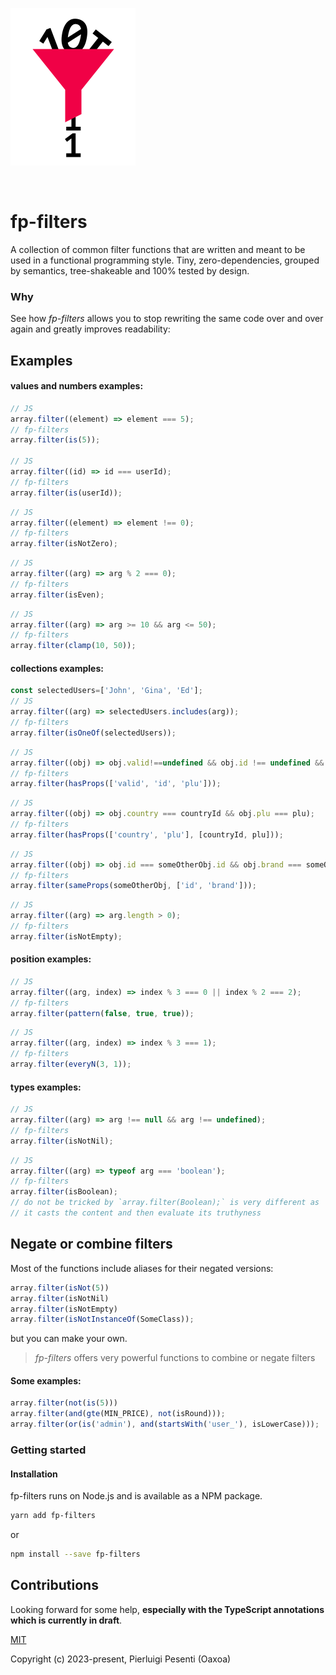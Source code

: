 <p><img src="./assets/logo.png" alt="" width="200" /></p>
<p><img src="https://github.com/oaxoa/fp-filters/actions/workflows/build.yml/badge.svg" alt="" /></p>


# fp-filters

A collection of common filter functions that are written and meant to be used in a functional programming style.
Tiny, zero-dependencies, grouped by semantics, tree-shakeable and 100% tested by design.

### Why

See how _fp-filters_ allows you to stop rewriting the same code over and over again and greatly improves readability:

## Examples

#### values and numbers examples:
```js
// JS
array.filter((element) => element === 5);
// fp-filters
array.filter(is(5));

// JS
array.filter((id) => id === userId);
// fp-filters
array.filter(is(userId));
```
```js
// JS
array.filter((element) => element !== 0);
// fp-filters
array.filter(isNotZero);
```
```js
// JS
array.filter((arg) => arg % 2 === 0);
// fp-filters
array.filter(isEven);
```
```js
// JS
array.filter((arg) => arg >= 10 && arg <= 50);
// fp-filters
array.filter(clamp(10, 50));
```

#### collections examples:
```js
const selectedUsers=['John', 'Gina', 'Ed'];
// JS
array.filter((arg) => selectedUsers.includes(arg));
// fp-filters
array.filter(isOneOf(selectedUsers));
```
```js
// JS
array.filter((obj) => obj.valid!==undefined && obj.id !== undefined && obj.plu !==undefined);
// fp-filters
array.filter(hasProps(['valid', 'id', 'plu']));
```
```js
// JS
array.filter((obj) => obj.country === countryId && obj.plu === plu);
// fp-filters
array.filter(hasProps(['country', 'plu'], [countryId, plu]));
```
```js
// JS
array.filter((obj) => obj.id === someOtherObj.id && obj.brand === someOtherObj.brand);
// fp-filters
array.filter(sameProps(someOtherObj, ['id', 'brand']));
```
```js
// JS
array.filter((arg) => arg.length > 0);
// fp-filters
array.filter(isNotEmpty);
```
#### position examples:
```js
// JS
array.filter((arg, index) => index % 3 === 0 || index % 2 === 2);
// fp-filters
array.filter(pattern(false, true, true));
```
```js
// JS
array.filter((arg, index) => index % 3 === 1);
// fp-filters
array.filter(everyN(3, 1));
```
#### types examples:

```js
// JS
array.filter((arg) => arg !== null && arg !== undefined);
// fp-filters
array.filter(isNotNil);
```
```js
// JS
array.filter((arg) => typeof arg === 'boolean');
// fp-filters
array.filter(isBoolean);
// do not be tricked by `array.filter(Boolean);` is very different as 
// it casts the content and then evaluate its truthyness
```

## Negate or combine filters

Most of the functions include aliases for their negated versions:

```js
array.filter(isNot(5))
array.filter(isNotNil)
array.filter(isNotEmpty)
array.filter(isNotInstanceOf(SomeClass));
```

but you can make your own.

> _fp-filters_ offers very powerful functions to combine or negate filters


#### Some examples:

```js
array.filter(not(is(5)))
array.filter(and(gte(MIN_PRICE), not(isRound)));
array.filter(or(is('admin'), and(startsWith('user_'), isLowerCase)));
```

### Getting started

#### Installation

fp-filters runs on Node.js and is available as a NPM package.

```bash
yarn add fp-filters
```
or
```bash
npm install --save fp-filters
```

## Contributions

Looking forward for some help, **especially with the TypeScript annotations which is currently in draft**.

[MIT](https://opensource.org/licenses/MIT)

Copyright (c) 2023-present, Pierluigi Pesenti (Oaxoa)